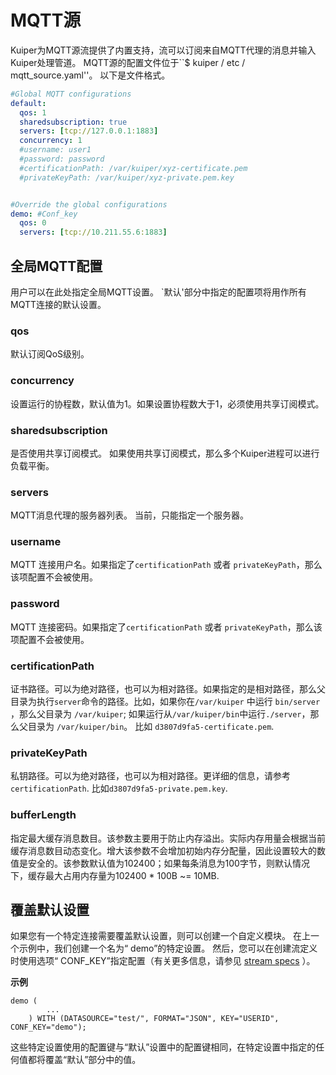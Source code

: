 # MQTT源

Kuiper为MQTT源流提供了内置支持，流可以订阅来自MQTT代理的消息并输入Kuiper处理管道。 MQTT源的配置文件位于``$ kuiper / etc / mqtt_source.yaml''。 以下是文件格式。

```yaml
#Global MQTT configurations
default:
  qos: 1
  sharedsubscription: true
  servers: [tcp://127.0.0.1:1883]
  concurrency: 1
  #username: user1
  #password: password
  #certificationPath: /var/kuiper/xyz-certificate.pem
  #privateKeyPath: /var/kuiper/xyz-private.pem.key


#Override the global configurations
demo: #Conf_key
  qos: 0
  servers: [tcp://10.211.55.6:1883]
```

## 全局MQTT配置

用户可以在此处指定全局MQTT设置。 `默认'部分中指定的配置项将用作所有MQTT连接的默认设置。

### qos

默认订阅QoS级别。

### concurrency
设置运行的协程数，默认值为1。如果设置协程数大于1，必须使用共享订阅模式。

### sharedsubscription

是否使用共享订阅模式。 如果使用共享订阅模式，那么多个Kuiper进程可以进行负载平衡。

### servers

MQTT消息代理的服务器列表。 当前，只能指定一个服务器。

### username

MQTT 连接用户名。如果指定了``certificationPath`` 或者 ``privateKeyPath``，那么该项配置不会被使用。

### password

MQTT 连接密码。如果指定了``certificationPath`` 或者 ``privateKeyPath``，那么该项配置不会被使用。

### certificationPath

证书路径。可以为绝对路径，也可以为相对路径。如果指定的是相对路径，那么父目录为执行``server``命令的路径。比如，如果你在``/var/kuiper`` 中运行 ``bin/server`` ，那么父目录为 ``/var/kuiper``; 如果运行从``/var/kuiper/bin``中运行``./server``，那么父目录为 ``/var/kuiper/bin``。 比如  ``d3807d9fa5-certificate.pem``.

### privateKeyPath

私钥路径。可以为绝对路径，也可以为相对路径。更详细的信息，请参考 ``certificationPath``. 比如``d3807d9fa5-private.pem.key``.

### bufferLength

指定最大缓存消息数目。该参数主要用于防止内存溢出。实际内存用量会根据当前缓存消息数目动态变化。增大该参数不会增加初始内存分配量，因此设置较大的数值是安全的。该参数默认值为102400；如果每条消息为100字节，则默认情况下，缓存最大占用内存量为102400 * 100B ~= 10MB. 

## 覆盖默认设置

如果您有一个特定连接需要覆盖默认设置，则可以创建一个自定义模块。 在上一个示例中，我们创建一个名为“ demo”的特定设置。 然后，您可以在创建流定义时使用选项“ CONF_KEY”指定配置（有关更多信息，请参见 [stream specs](../../sqls/streams.md) ）。

**示例**

```
demo (
		...
	) WITH (DATASOURCE="test/", FORMAT="JSON", KEY="USERID", CONF_KEY="demo");
```

这些特定设置使用的配置键与“默认”设置中的配置键相同，在特定设置中指定的任何值都将覆盖“默认”部分中的值。

